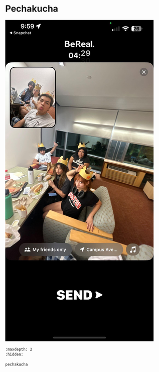 
# Pechakucha


![alt text](_static/img/IMG_20230806_231350_993.jpg)

```{toctree}
:maxdepth: 2
:hidden:

pechakucha
```
